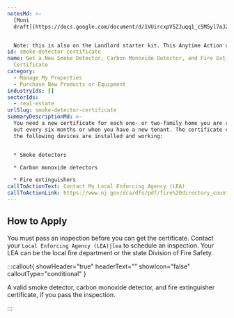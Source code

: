 ```yaml
---
notesMd: >-
  [Muni
  draft](https://docs.google.com/document/d/1VUircxpV5ZJuqq1_c5M5yl7aJZ8CkafDsm2Teuz_zGk/edit)


  Note: this is also on the Landlord starter kit. This Anytime Action only appears to Oscars.
id: smoke-detector-certificate
name: Get a New Smoke Detector, Carbon Monoxide Detector, and Fire Extinguisher
  Certificate
category:
  - Manage My Properties
  - Purchase New Products or Equipment
industryIds: []
sectorIds:
  - real-estate
urlSlug: smoke-detector-certificate
summaryDescriptionMd: >-
  You need a new certificate for each one- or two-family home you are renting
  out every six months or when you have a new tenant. The certificate confirms
  the following devices are installed and working:


  * Smoke detectors

  * Carbon monoxide detectors

  * Fire extinguishers
callToActionText: Contact My Local Enforcing Agency (LEA)
callToActionLink: https://www.nj.gov/dca/dfs/pdf/fire%20directory_county%20summary/fire_code_enforcement_director.pdf
---
```


## How to Apply

You must pass an inspection before you can get the certificate. Contact your `Local Enforcing Agency (LEA)|lea` to schedule an inspection. Your LEA can be the local fire department or the state Division of Fire Safety.

:::callout{ showHeader="true" headerText="" showIcon="false" calloutType="conditional" }

A valid smoke detector, carbon monoxide detector, and fire extinguisher certificate, if you pass the inspection.

:::
